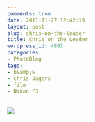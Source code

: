 ```yaml
---
comments: true
date: 2011-11-27 12:42:19
layout: post
slug: chris-on-the-leader
title: Chris on the Leader
wordpress_id: 4893
categories:
- PhotoBlog
tags:
- b&amp;w
- Chris Jagers
- film
- Nikon F3
---
```


![](http://ryanfitzer.com/main/wp-content/uploads/2011/11/chris-522x800.jpg)
